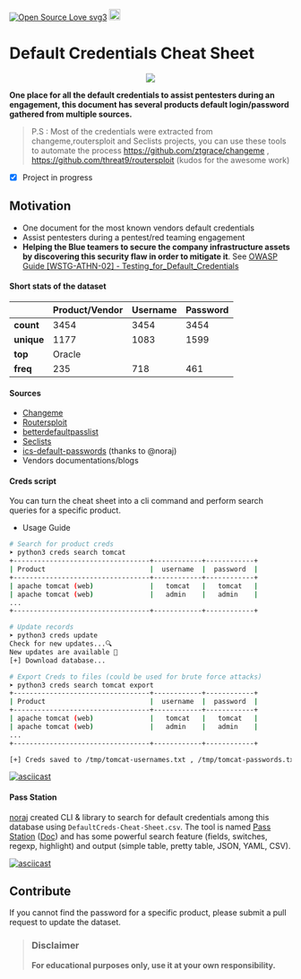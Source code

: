 [![Open Source Love svg3](https://badges.frapsoft.com/os/v3/open-source.svg?v=103)](https://github.com/ellerbrock/open-source-badges/)
<a href="https://twitter.com/intent/tweet?text=DefaultCreds-cheat-sheet:%20One%20place%20for%20all%20the%20default%20credentials%20to%20assist%20the%20Blue/Red%20teamers%20activities%20on%20finding%20devices%20with%20default%20password%20%F0%9F%9B%A1%EF%B8%8F%20by%20@ih3bski%20https://github.com/ihebski/DefaultCreds-cheat-sheet"><img src="https://img.shields.io/badge/Tweet--lightgrey?logo=twitter&style=social" alt="Tweet" height="20"/></a>

# Default Credentials Cheat Sheet

<p align="center">
  <img src="https://media.moddb.com/cache/images/games/1/65/64034/thumb_620x2000/Lockpicking.jpg"/>
</p>

**One place for all the default credentials to assist pentesters during an engagement, this document has several products default login/password gathered from multiple sources.**

> P.S : Most of the credentials were extracted from changeme,routersploit and Seclists projects, you can use these tools to automate the process https://github.com/ztgrace/changeme , https://github.com/threat9/routersploit (kudos for the awesome work)

- [x] Project in progress

## Motivation
- One document for the most known vendors default credentials
- Assist pentesters during a pentest/red teaming engagement
- **Helping the Blue teamers to secure the company infrastructure assets by discovering this security flaw in order to mitigate it**. See 
[OWASP Guide [WSTG-ATHN-02] - Testing_for_Default_Credentials](https://owasp.org/www-project-web-security-testing-guide/v42/4-Web_Application_Security_Testing/04-Authentication_Testing/02-Testing_for_Default_Credentials "OWASP Guide")


#### Short stats of the dataset

|       | Product/Vendor |	Username | Password |
| --- | --- | --- | --- |
| **count**	| 3454	| 3454	| 3454 |
| **unique** |	1177	| 1083 |	1599 |
| **top** |	Oracle| <blank> | <blank> |
| **freq** |	235 |	718 |	461 |

#### Sources

- [Changeme](https://github.com/ztgrace/changeme "Changeme project")
- [Routersploit]( https://github.com/threat9/routersploit "Routersploit project")
- [betterdefaultpasslist]( https://github.com/govolution/betterdefaultpasslist "betterdefaultpasslist")
- [Seclists]( https://github.com/danielmiessler/SecLists/tree/master/Passwords/Default-Credentials "Seclist project")
- [ics-default-passwords](https://github.com/arnaudsoullie/ics-default-passwords) (thanks to @noraj)
- Vendors documentations/blogs

#### Creds script

You can turn the cheat sheet into a cli command and perform search queries for a specific product.

* Usage Guide
```bash
# Search for product creds
➤ python3 creds search tomcat                                                                                                      
+----------------------------------+------------+------------+
| Product                          |  username  |  password  |
+----------------------------------+------------+------------+
| apache tomcat (web)              |   tomcat   |   tomcat   |
| apache tomcat (web)              |   admin    |   admin    |
...
+----------------------------------+------------+------------+

# Update records
➤ python3 creds update
Check for new updates...🔍
New updates are available 🚧
[+] Download database...

# Export Creds to files (could be used for brute force attacks)
➤ python3 creds search tomcat export
+----------------------------------+------------+------------+
| Product                          |  username  |  password  |
+----------------------------------+------------+------------+
| apache tomcat (web)              |   tomcat   |   tomcat   |
| apache tomcat (web)              |   admin    |   admin    |
...
+----------------------------------+------------+------------+

[+] Creds saved to /tmp/tomcat-usernames.txt , /tmp/tomcat-passwords.txt 📥
```
  
[![asciicast](https://asciinema.org/a/526599.svg)](https://asciinema.org/a/526599)
  
#### Pass Station

[noraj][noraj] created CLI & library to search for default credentials among this database using `DefaultCreds-Cheat-Sheet.csv`.
The tool is named [Pass Station][pass-station] ([Doc][ps-doc]) and has some powerful search feature (fields, switches, regexp, highlight) and output (simple table, pretty table, JSON, YAML, CSV).

[![asciicast](https://asciinema.org/a/397713.svg)](https://asciinema.org/a/397713)

[noraj]:https://pwn.by/noraj/
[pass-station]:https://github.com/sec-it/pass-station
[ps-doc]:https://sec-it.github.io/pass-station/

## Contribute

If you cannot find the password for a specific product, please submit a pull request to update the dataset.<br>

> ### Disclaimer
> **For educational purposes only, use it at your own responsibility.** 
